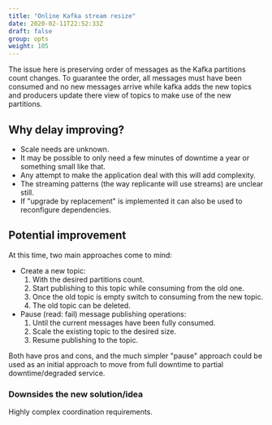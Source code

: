 ```yaml
---
title: "Online Kafka stream resize"
date: 2020-02-11T22:52:33Z
draft: false
group: opts
weight: 105
---
```


The issue here is preserving order of messages as the Kafka partitions count changes.
To guarantee the order, all messages must have been consumed and no new messages arrive
while kafka adds the new topics and producers update there view of topics to make use
of the new partitions.

## Why delay improving?

* Scale needs are unknown.
* It may be possible to only need a few minutes of downtime a year or something small like that.
* Any attempt to make the application deal with this will add complexity.
* The streaming patterns (the way replicante will use streams) are unclear still.
* If "upgrade by replacement" is implemented it can also be used to reconfigure dependencies.

## Potential improvement

At this time, two main approaches come to mind:

* Create a new topic:
  1. With the desired partitions count.
  2. Start publishing to this topic while consuming from the old one.
  3. Once the old topic is empty switch to consuming from the new topic.
  4. The old topic can be deleted.
* Pause (read: fail) message publishing operations:
  1. Until the current messages have been fully consumed.
  2. Scale the existing topic to the desired size.
  3. Resume publishing to the topic.

Both have pros and cons, and the much simpler "pause" approach could be used as an initial
approach to move from full downtime to partial downtime/degraded service.

### Downsides the new solution/idea

Highly complex coordination requirements.
